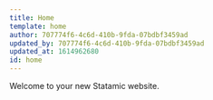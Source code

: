 ```yaml
---
title: Home
template: home
author: 707774f6-4c6d-410b-9fda-07bdbf3459ad
updated_by: 707774f6-4c6d-410b-9fda-07bdbf3459ad
updated_at: 1614962680
id: home
---
```

Welcome to your new Statamic website.